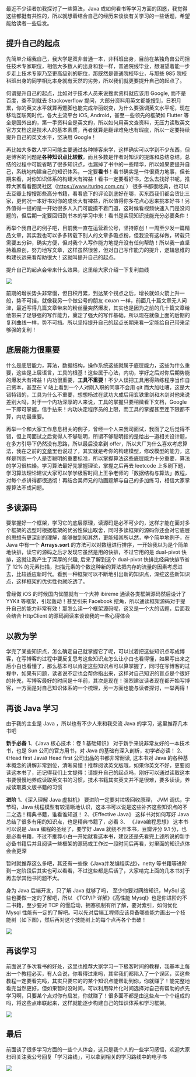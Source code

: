 最近不少读者加我探讨了一些算法，Java 或如何看书等学习方面的困惑，我觉得这些都挺有共性的，所以就想着结合自己的经历来谈谈有关学习的一些话题，希望能给读者一些启发。

## 提升自己的起点
先简单介绍我自己，我大学是双非普通一本，非科班出身，目前在某独角兽公司担任技术专家职位，相信大多数人的出身和我一样，普通院线毕业，想渴望着能一步步走上技术专家乃至更高级别的职位，那既然是普通院校毕业，与那些 985 院校科班出身的同学相比本身就有天然的劣势，所以我们就更要提升自己的起点了。

何谓提升自己的起点，比如对于技术人员来说搜索资料就应该用 Google, 而不是百度，查不到就去 Stackoverflow 提问，大部分资料用英文都能搜到，日积月累，你的英文水平就算再蹩脚也能完成华丽蜕变，为什么要强调英文水平呢，现在移动互联网时代，各大主流平台 iOS, Android，甚至一些领先的框架如 Flutter 等全是国外出的，第一手资料全是英文的，所以如何用英文查资料，无压力读取英文官方文档这是技术人的基本素质，再者就算是翻译难免也有瑕疵，所以一定要持续提升自己的英文水平，坚决用 Google！

再比如大多数人学习可能主要通过各种博客来学，这样确实可以学到不少东西，但是博客的问题是**各种知识点比较散**，而且多数是作者对知识的提炼和总结总结，总结的过程中可能省略了很多知识点，也漏掉了书中的一些精华，所以如果要提升自己，系统地构建自己的知识体系，一定要**看书**！看书确实是一件很费力地事，但长期来看，对你知识体系的构建大有裨益！看书一定要看好书，怎么去找好书呢，推荐大家看看图灵社区（https://www.ituring.com.cn/ ） 很多书都很经典，也可以去豆瓣上搜搜那些高分书籍，看看底下的评论到底好在哪，买东西我们都会货比三家，更何况一本好书对你的成长大有裨益，所以值得你多花点心思来挑本好书！另外值得一提的是一开始很多人入门可能摸不着门道，这时候看视频快速入门是没问题的，但后期一定要回归到书本的学习中来！看书是实现知识技能充分必要条件！

再举个我自己的例子吧，目前我一直在运营着公号，坚持原创！一周至少发一篇精品文章，其实我也可以多多转载下别人的文章多吸点粉，但我没有这样做，转载只需要五分钟，确实方便，但对我个人写作能力地提升没有任何帮助！所以我一直坚持着原创，努力地写文章，这样虽然很苦，但对自己写作能力的提升，逻辑思维的构建长远来看帮助很大！这就叫提升自己的起点。

提升自己的起点会带来什么效果，这里给大家介绍一下复利曲线

![](https://user-gold-cdn.xitu.io/2020/2/22/1706c26370c14301?w=640&h=342&f=jpeg&s=23897)

前期的增长势头非常慢，但日积月累，到达某个拐点之后，增长就如火箭上升一般，势不可挡，就像我另一个做公号的朋友 cxuan 一样，前面几十篇文章无人问津，最近写得几篇文章带来的粉丝量突然爆发，其实也是因为之前的几十篇文章给他带来了足够强的写作能力，奠定了强大的写作基础，所以现在就像上面的后期的复利曲线一样，势不可挡。所以坚持提升自己的起点长期来看一定能给自己带来足够强的复利！

## 底层能力很重要

什么是底层能力，算法，数据结构，操作系统这些就属于底层能力，这些为什么重要，这些是上层语言，工具的根基！这些属于心法，内功，学好之后对你后期势能的爆发大有裨益！内功很重要，**工具不重要**！不少人误把工具用得熟练程序当作自己资本，甚至在 V 站上看到一个人对刚入职的同事不会用 git 而大加吐嘈，这是大错特错的，工具为什么不重要，想想杨过在武功大成后用玄铁重剑和木剑对他来说差别大吗，对于一个内功深厚的人来说，工具的掌握只要稍微看下文档，Google 一下即可掌握，信手拈来！内功决定程序员的上限，而工具的掌握甚至连下限都不算，内功最重要。

再举一个和大家工作息息相关的例子，曾经一个人来我司面试，我面了之后觉得不错，但上司面试之后觉得人不够聪明，所谓不够聪明指的是给出一道相关设计题，在多方引导下仍然没有思路，所以最后没拿到 offer，所以大厂为什么喜欢考虑算法，我在之前的[文章](https://mp.weixin.qq.com/s/DA4zHIPFP6ISzVeobdgdew)里也说过了，其实就是考你的构建模型，修改模型的能力，这样是判断一个人是否聪明的重要标准，所以掌握算法这些底层能力十分重要，算法的学习很枯燥。学习算法最好先掌握理论，掌握之后再去 leetcode 上多刷下题，学习算法理论建议大家可以学学极客时间上王争老师的「数据结构与算法」教程，对每个点讲得都很透彻！再结合吴师兄的动画题解与自己的多加练习，相信大家掌握算法不成问题。

## 多读源码
要掌握好一个框架，学习它的底层原理，读源码是必不可少的，这样才能在面对多个框架的选型时根据框架的优劣性做出取舍，同时多读框架的源码你还会对它底层的思想有更深刻的理解，能够做到知其然，更能知其所以然，举个简单地例子，在 Java 中有一个 **Arrays.sort** 的方法可以对数组进行排序，一开始我以为是个简单地快排，读它的源码之后才发现它虽然是用的快排，不过它用的是 dual-pivot 快排，这就让我产生了深厚的兴趣, 后来了解到这个 dual-pivot 快排比经典快排节省了 12% 的元素扫描，扫描元素的个数这种新的算法把内存的流量的因素考虑进去，比较适应新时代。看到一种框架可以不断地引出新的知识点，深挖这些新知识点，这样框架的优劣性也就吃透了。

曾经做 iOS 的时候国内优酷就有一个大神 ibireme 通读各类框架源码然后设计了 YYKit 等框架，引起轰动！甚至引来 Facebook 挖角，所以通读框架源码对于提升自己的能力非常有效！那怎么读一个框架源码呢，这又是一个大的话题，后面我会结合 HttpClient 的源码阅读来谈谈我的一些心得体会

## 以教为学

学完了某些知识点，怎么确定自己就掌握它了呢，可以试着把这些知识点写成博客，在写博客的过程中要反复思考这些知识点怎么让小白也看得懂，如果写出来之后小白也看懂了，那么基本可以肯定这些知识点可以算掌握了，同时在写博客的过程中，如果有问题，读者说不定也会帮你指出来，这样对自己知识的盲点是个很好的补充，写博客最好的时间是十年前，其次是现在！强烈建议读者现在都开始写博客，一方面是对自己知识体系的一个梳理，另一方面也能与读者探讨，一举两得！

## 再谈 Java 学习
由于我的主业是 Java ，所以也有不少人来和我交流 Java 的学习，这里推荐几本书吧

**新手必备**
1、《Java 核心技术：卷 1 基础知识》
对于新手来说非常友好的一本技术书，也是 Sun 公司的官方用书，对 Java 的基础有深入剖析，初学者必读！
2、《Head first Java》
Head first 公司出品的书都非常耐读, 这本书对 Java 的各种基本概念的讲解非常到位，清晰易懂！推荐阅读英文版哦，如果你英文不好，更要阅读这本书了，还记得我们上文提得：请提升自己的起点吗，刚好可以通过读取这本书要慢慢地养成读取英文书的习惯，技术书籍其实英文并不是很难，要多读读，养成读取英文版书籍的习惯

**进阶**
1、《深入理解 Java 虚拟机》
要进阶一定要对垃圾回收原理， JVM 调优，字节码，Java 线程模型有较清晰地认识，这本书可以说是这些补齐这些知识点的不二之选！精典书籍，谁看谁知道！
2、《Effective Java》
这样书对如何写好 Java 总结了很多有用的知识点，也是精典书籍了，必看
3、 《Java编程思想》
这本书可以说是 Java 编程的圣经了，要学好 Java 就绕不开本书，豆瓣评分 9.1 分，也是必看书籍，不过不推荐小白一开始就看这本书，建议还是先看完上述所说的新手必备书籍后并且阅读一些框架的源码或工作过一段时间后再看，对里面的知识点体会会更深

暂时就推荐这么多吧，其还有一些像《Java并发编程实战》，netty 等书籍等进阶到一定阶段后其实也可以看看，不过这些都是后话了，大家啃完上面的几本书对于再去学其他书问题不大。

身为 Java 后端开发，只了解 Java 就够了吗， 至少你要对网络知识，MySql 这些也要做一定的了解吧，所以  《TCP/IP 详解》《高性能 Mysql》也是你进阶的不二书籍，至少要对 TCP 的慢启动，拥塞机制有所了解，要对索引，如何优化 Mysql 性能有一定的了解吧。可以先对后端工程师应该具备哪些能力画出一个技能树（如下图），然后再对这个技能树上的每个点再各个击破！

![](https://user-gold-cdn.xitu.io/2020/2/22/1706c26303e37093?w=689&h=1553&f=jpeg&s=78799)

## 再谈学习

前面说了多次看书的好处，这里也推荐大家学习一下极客时间的教程，我基本上每出一个教程必买，有人会说，你看得过来吗，其实我们都陷入了一个误区，买这些教程一定要看完吗，其实只要它的的某个知识点能帮助到你，你就赚了！能完整地看完当然更好，但如果暂时没时间，可以利用碎片化时间选择对自己有帮助的点先学习啊，只要某个点对你有启发，你就赚了！很多面不都是由这些点一个个组成的吗，将这些点串联起来，这样就能逐步构建自己的知识体系和学习框架。

![](https://user-gold-cdn.xitu.io/2020/2/22/1706c2643518247b?w=625&h=203&f=jpeg&s=28570)

## 最后 
前面谈了很多学习方面的一些个人体会，这只是我个人的一些学习感悟，欢迎大家扫码关注我公号回复「学习路线」，可以拿到相关的学习路线中的电子书

![](https://user-gold-cdn.xitu.io/2020/2/17/1705326cb7b378b6?w=430&h=430&f=jpeg&s=41396)